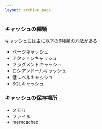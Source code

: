 ```yaml
---
layout: archive_page
---
```

### キャッシュの種類
キャッシュには主に以下の6種類の方法がある

* ページキャッシュ
* アクションキャッシュ
* フラグメントキャッシュ
* ロシアンドールキャッシュ
* 低レベルキャッシュ
* SQLキャッシュ

### キャッシュの保存場所

* メモリ
* ファイル
* memcached